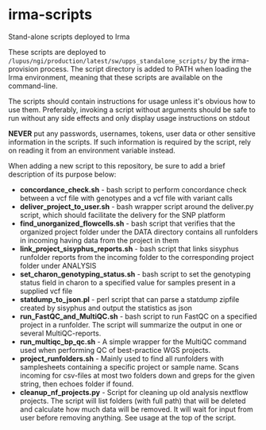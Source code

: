 # irma-scripts
Stand-alone scripts deployed to Irma

These scripts are deployed to `/lupus/ngi/production/latest/sw/upps_standalone_scripts/` by the irma-provision process.
The script directory is added to PATH when loading the Irma environment, meaning that these scripts are available on the command-line. 

The scripts should contain instructions for usage unless it's obvious how to use them. Preferably, invoking a script 
without arguments should be safe to run without any side effects and only display usage instructions on stdout

__NEVER__ put any passwords, usernames, tokens, user data or other sensitive information in the scripts. If such
information is required by the script, rely on reading it from an environment variable instead. 

When adding a new script to this repository, be sure to add a brief description of its purpose below:

* __concordance_check.sh__ - bash script to perform concordance check between a vcf file with genotypes and a vcf file 
with variant calls
* __deliver_project_to_user.sh__ - bash wrapper script around the deliver.py script, which should facilitate the 
delivery for the SNP platform
* __find_unorganized_flowcells.sh__ - bash script that verifies that the organized project folder under the DATA 
directory contains all runfolders in incoming having data from the project in them
* __link_project_sisyphus_reports.sh__ - bash script that links sisyphus runfolder reports from the incoming folder to
the corresponding project folder under ANALYSIS
* __set_charon_genotyping_status.sh__ - bash script to set the genotyping status field in charon to a specified value 
for samples present in a supplied vcf file
* __statdump_to_json.pl__ - perl script that can parse a statdump zipfile created by sisyphus and output the statistics
as json
* __run_FastQC_and_MultiQC.sh__ - bash script to run FastQC on a specified project in a runfolder. 
The script will summarize the output in one or several MultiQC-reports.
* __run_multiqc_bp_qc.sh__ - A simple wrapper for the MultiQC command used when performing QC of best-practice WGS projects.
* __project_runfolders.sh__ - Mainly used to find all runfolders with samplesheets containing a specific project or sample name.
Scans incoming for csv-files at most two folders down and greps for the given string, then echoes folder if found.
* __cleanup_nf_projects.py__ - Script for cleaning up old analysis nextflow projects. The script will list folders (with full path)
 that will be deleted and calculate how much data will be removed. It will wait for input from user before removing anything. See usage at the top of the script.
 
